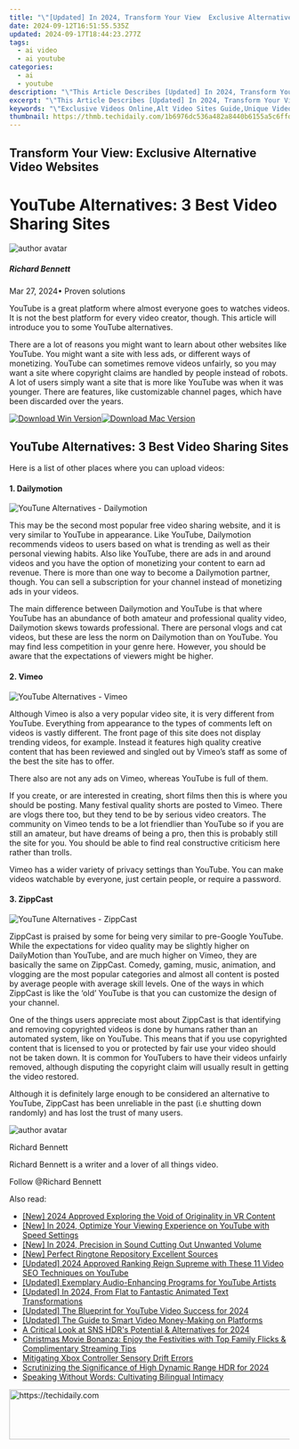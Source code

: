 ```yaml
---
title: "\"[Updated] In 2024, Transform Your View  Exclusive Alternative Video Websites\""
date: 2024-09-12T16:51:55.535Z
updated: 2024-09-17T18:44:23.277Z
tags:
  - ai video
  - ai youtube
categories:
  - ai
  - youtube
description: "\"This Article Describes [Updated] In 2024, Transform Your View: Exclusive Alternative Video Websites\""
excerpt: "\"This Article Describes [Updated] In 2024, Transform Your View: Exclusive Alternative Video Websites\""
keywords: "\"Exclusive Videos Online,Alt Video Sites Guide,Unique Video Streams,Viewer Experience Shift,Non-Mainstream Video,Alternative Video Content,Different Viewing Platforms\""
thumbnail: https://thmb.techidaily.com/1b6976dc536a482a8440b6155a5c6ffdb602672c280e778006363b18d82c63d3.jpg
---
```


## Transform Your View: Exclusive Alternative Video Websites

# YouTube Alternatives: 3 Best Video Sharing Sites

![author avatar](https://images.wondershare.com/filmora/article-images/richard-bennett.jpg)

##### Richard Bennett

 Mar 27, 2024• Proven solutions

YouTube is a great platform where almost everyone goes to watches videos. It is not the best platform for every video creator, though. This article will introduce you to some YouTube alternatives.

There are a lot of reasons you might want to learn about other websites like YouTube. You might want a site with less ads, or different ways of monetizing. YouTube can sometimes remove videos unfairly, so you may want a site where copyright claims are handled by people instead of robots. A lot of users simply want a site that is more like YouTube was when it was younger. There are features, like customizable channel pages, which have been discarded over the years.

[![Download Win Version](https://images.wondershare.com/filmora/guide/download-btn-win.jpg)](https://tools.techidaily.com/wondershare/filmora/download/)[![Download Mac Version](https://images.wondershare.com/filmora/guide/download-btn-mac.jpg)](https://tools.techidaily.com/wondershare/filmora/download/)

## YouTube Alternatives: 3 Best Video Sharing Sites

Here is a list of other places where you can upload videos:

#### 1\. Dailymotion

![YouTune Alternatives - Dailymotion](https://images.wondershare.com/filmora/article-images/alternatives-dailymotion.JPG)

This may be the second most popular free video sharing website, and it is very similar to YouTube in appearance. Like YouTube, Dailymotion recommends videos to users based on what is trending as well as their personal viewing habits. Also like YouTube, there are ads in and around videos and you have the option of monetizing your content to earn ad revenue. There is more than one way to become a Dailymotion partner, though. You can sell a subscription for your channel instead of monetizing ads in your videos.

The main difference between Dailymotion and YouTube is that where YouTube has an abundance of both amateur and professional quality video, Dailymotion skews towards professional. There are personal vlogs and cat videos, but these are less the norm on Dailymotion than on YouTube. You may find less competition in your genre here. However, you should be aware that the expectations of viewers might be higher.

#### 2\. Vimeo

![YouTube Alternatives - Vimeo](https://images.wondershare.com/filmora/article-images/alternative-vimeo.JPG)

Although Vimeo is also a very popular video site, it is very different from YouTube. Everything from appearance to the types of comments left on videos is vastly different. The front page of this site does not display trending videos, for example. Instead it features high quality creative content that has been reviewed and singled out by Vimeo’s staff as some of the best the site has to offer.

There also are not any ads on Vimeo, whereas YouTube is full of them.

If you create, or are interested in creating, short films then this is where you should be posting. Many festival quality shorts are posted to Vimeo. There are vlogs there too, but they tend to be by serious video creators. The community on Vimeo tends to be a lot friendlier than YouTube so if you are still an amateur, but have dreams of being a pro, then this is probably still the site for you. You should be able to find real constructive criticism here rather than trolls.

Vimeo has a wider variety of privacy settings than YouTube. You can make videos watchable by everyone, just certain people, or require a password.

#### 3\. ZippCast

![YouTune Alternatives - ZippCast](https://images.wondershare.com/filmora/article-images/alternatives-zippcast.JPG)

ZippCast is praised by some for being very similar to pre-Google YouTube. While the expectations for video quality may be slightly higher on DailyMotion than YouTube, and are much higher on Vimeo, they are basically the same on ZippCast. Comedy, gaming, music, animation, and vlogging are the most popular categories and almost all content is posted by average people with average skill levels. One of the ways in which ZippCast is like the ‘old’ YouTube is that you can customize the design of your channel.

One of the things users appreciate most about ZippCast is that identifying and removing copyrighted videos is done by humans rather than an automated system, like on YouTube. This means that if you use copyrighted content that is licensed to you or protected by fair use your video should not be taken down. It is common for YouTubers to have their videos unfairly removed, although disputing the copyright claim will usually result in getting the video restored.

Although it is definitely large enough to be considered an alternative to YouTube, ZippCast has been unreliable in the past (i.e shutting down randomly) and has lost the trust of many users.

![author avatar](https://images.wondershare.com/filmora/article-images/richard-bennett.jpg)

Richard Bennett

Richard Bennett is a writer and a lover of all things video.

Follow @Richard Bennett

<ins class="adsbygoogle"
     style="display:block"
     data-ad-format="autorelaxed"
     data-ad-client="ca-pub-7571918770474297"
     data-ad-slot="1223367746"></ins>

<ins class="adsbygoogle"
     style="display:block"
     data-ad-client="ca-pub-7571918770474297"
     data-ad-slot="8358498916"
     data-ad-format="auto"
     data-full-width-responsive="true"></ins>

<span class="atpl-alsoreadstyle">Also read:</span>
<div><ul>
<li><a href="https://article-tips.techidaily.com/new-2024-approved-exploring-the-void-of-originality-in-vr-content/"><u>[New] 2024 Approved Exploring the Void of Originality in VR Content</u></a></li>
<li><a href="https://youtube-blog.techidaily.com/n-2024-optimize-your-viewing-experience-on-youtube-with-speed-settings/"><u>[New] In 2024, Optimize Your Viewing Experience on YouTube with Speed Settings</u></a></li>
<li><a href="https://youtube-blog.techidaily.com/n-2024-precision-in-sound-cutting-out-unwanted-volume/"><u>[New] In 2024, Precision in Sound Cutting Out Unwanted Volume</u></a></li>
<li><a href="https://extra-skills.techidaily.com/new-perfect-ringtone-repository-excellent-sources/"><u>[New] Perfect Ringtone Repository Excellent Sources</u></a></li>
<li><a href="https://youtube-blog.techidaily.com/ed-2024-approved-ranking-reign-supreme-with-these-11-video-seo-techniques-on-youtube/"><u>[Updated] 2024 Approved Ranking Reign Supreme with These 11 Video SEO Techniques on YouTube</u></a></li>
<li><a href="https://youtube-blog.techidaily.com/ed-exemplary-audio-enhancing-programs-for-youtube-artists/"><u>[Updated] Exemplary Audio-Enhancing Programs for YouTube Artists</u></a></li>
<li><a href="https://youtube-docs.techidaily.com/ed-in-2024-from-flat-to-fantastic-animated-text-transformations/"><u>[Updated] In 2024, From Flat to Fantastic Animated Text Transformations</u></a></li>
<li><a href="https://youtube-blog.techidaily.com/ed-the-blueprint-for-youtube-video-success-for-2024/"><u>[Updated] The Blueprint for YouTube Video Success for 2024</u></a></li>
<li><a href="https://youtube-blog.techidaily.com/ed-the-guide-to-smart-video-money-making-on-platforms/"><u>[Updated] The Guide to Smart Video Money-Making on Platforms</u></a></li>
<li><a href="https://extra-hints.techidaily.com/a-critical-look-at-sns-hdrs-potential-and-alternatives-for-2024/"><u>A Critical Look at SNS HDR's Potential & Alternatives for 2024</u></a></li>
<li><a href="https://solve-latest.techidaily.com/christmas-movie-bonanza-enjoy-the-festivities-with-top-family-flicks-and-complimentary-streaming-tips/"><u>Christmas Movie Bonanza: Enjoy the Festivities with Top Family Flicks & Complimentary Streaming Tips</u></a></li>
<li><a href="https://games-able.techidaily.com/mitigating-xbox-controller-sensory-drift-errors/"><u>Mitigating Xbox Controller Sensory Drift Errors</u></a></li>
<li><a href="https://extra-approaches.techidaily.com/scrutinizing-the-significance-of-high-dynamic-range-hdr-for-2024/"><u>Scrutinizing the Significance of High Dynamic Range HDR for 2024</u></a></li>
<li><a href="https://mondly-stories.techidaily.com/speaking-without-words-cultivating-bilingual-intimacy/"><u>Speaking Without Words: Cultivating Bilingual Intimacy</u></a></li>
</ul></div>

<!-- affiliate ads begin -->
<a href="https://appsumo.8odi.net/c/5597632/2123749/7443" target="_top" id="2123749">
  <img src="//a.impactradius-go.com/display-ad/7443-2123749" border="0" alt="https://techidaily.com" width="728" height="90"/>
</a>
<img height="0" width="0" src="https://appsumo.8odi.net/i/5597632/2123749/7443" style="position:absolute;visibility:hidden;" border="0" />
<!-- affiliate ads end -->

